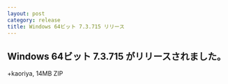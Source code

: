 ```yaml
---
layout: post
category: release
title: Windows 64ビット 7.3.715 リリース
---
```


Windows 64ビット 7.3.715 がリリースされました。
-------------------------------------------------------

+kaoriya, 14MB ZIP
